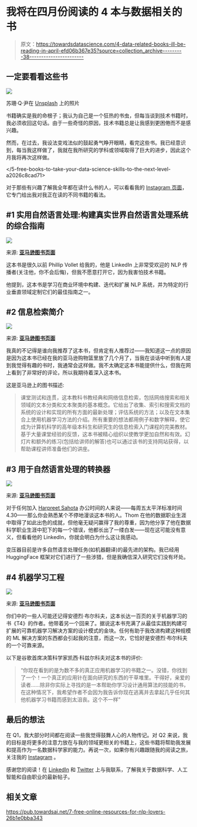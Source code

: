# 我将在四月份阅读的 4 本与数据相关的书

> 原文：<https://towardsdatascience.com/4-data-related-books-ill-be-reading-in-april-efd06b367e35?source=collection_archive---------38----------------------->

## 一定要看看这些书

![](img/975a7c7c8a5bfc9a49c6fca1e48c9d93.png)

苏珊·Q·尹在 [Unsplash](https://unsplash.com?utm_source=medium&utm_medium=referral) 上的照片

书籍确实是我的命根子；我认为自己是一个狂热的书虫，但每当谈到技术书籍时，我必须收回这句话。由于一些奇怪的原因，技术书籍总是让我感到更困倦而不是感兴趣。

然而，在过去，我设法变戏法似的鼓起勇气睁开眼睛，看完这些书。我已经意识到，每当我这样做了，我就在我所研究的学科或领域取得了巨大的进步，因此这个月我将再次这样做。

</5-free-books-to-take-your-data-science-skills-to-the-next-level-a2026c8cad71>  

对于那些有兴趣了解我全年都在读什么书的人，可以看看我的 [Instagram 页面](https://www.instagram.com/mentalrep.bc/)，它专门给出我对我正在读的不同书籍的看法。

## #1 实用自然语言处理:构建真实世界自然语言处理系统的综合指南

![](img/f159fe4b373059acc687c8fc039c638a.png)

来源: [**亚马逊图书页面**](https://www.amazon.co.uk/Practical-Natural-Language-Processing-Pragmatic/dp/1492054054)

这本书是很久以前 Phillip Vollet 给我的，他是 LinkedIn 上非常受欢迎的 NLP 传播者(关注他，你不会后悔)，但我不愿意打开它，因为我害怕技术书籍。

他提到，这本书是学习在商业环境中构建、迭代和扩展 NLP 系统，并为特定的行业垂直领域定制它们的最佳指南之一。

## #2 信息检索简介

![](img/0d677d24056474a567a9d8d6e110c2f7.png)

来源: [**亚马逊图书页面**](https://www.amazon.co.uk/Introduction-Information-Retrieval-Christopher-Manning/dp/0521865719/ref=sr_1_1?crid=2846P4096KX3F&dchild=1&keywords=introduction+to+information+retrieval&qid=1617282000&sprefix=introduction+to+information+retr%2Cstripbooks%2C153&sr=8-1)

我真的不记得是谁向我推荐了这本书，但肯定有人推荐过——我知道这一点的原因是因为这本书已经在我的亚马逊购物篮里放了几个月了，当我在谈话中听到有人提到我觉得有趣的书时，我通常会这样做。我不太确定这本书能提供什么，但我在网上看到了非常好的评论，所以我期待着深入这本书。

这是亚马逊上的图书描述:

> 课堂测试和连贯，这本教科书教经典和网络信息检索，包括网络搜索和相关领域的文本分类和文本聚类的基本概念。它给出了收集、索引和搜索文档的系统的设计和实现的所有方面的最新处理；评估系统的方法；以及在文本集合上使用机器学习方法的介绍。所有重要的想法都用例子和数字解释，使它成为计算机科学的高年级本科生和研究生的信息检索入门课程的完美教材。基于大量课堂经验的反馈，这本书被精心组织以使教学更加自然和有效。幻灯片和额外的练习(包括给讲师的解答)也可以通过该书的支持网站获得，以帮助课程讲师准备他们的讲座。

## #3 用于自然语言处理的转换器

![](img/d531d58c0c674f8328858340cbe5ef2e.png)

来源: [**亚马逊图书页面**](https://www.amazon.co.uk/Transformers-Natural-Language-Processing-architectures/dp/1800565798)

对于任何加入 [Harpreet Sahota](https://www.linkedin.com/in/harpreetsahota204/) 办公时间的人来说——每周五太平洋标准时间 4.30——那么你会熟悉某个不停地漫谈这本书的人。Thom 在他的数据职业生涯中取得了如此出色的成就，但他毫无疑问赢得了我的尊重，因为他分享了他在数据科学职业生涯中犯下的每一个错误，他都长出了一缕白发——现在这可能没有意义，但看看他的 LinkedIn，你就会明白为什么这让我感动。

变压器目前是许多自然语言处理任务(如机器翻译)的最先进的架构。我已经用 HuggingFace 框架对它们进行了一些涉猎，但是我确信深入研究它们没有坏处。

## #4 机器学习工程

![](img/72ed15085077ee76d85b3c5a1c589953.png)

来源: [**亚马逊图书页面**](https://www.amazon.co.uk/Machine-Learning-Engineering-Andriy-Burkov/dp/1999579577/ref=sr_1_1?dchild=1&keywords=Machine+Learning+Engineering&qid=1617283253&s=books&sr=1-1)

你们中的一些人可能还记得安德烈·布尔科夫，这本长达一百页的关于机器学习的书《T4》的作者。他带着另一个回来了。据说这本书充满了从最佳实践到构建可扩展的可靠机器学习解决方案的设计模式的金块。任何有助于我改进构建这种规模的 ML 解决方案的东西都会引起我的注意，而这一次，它恰好是安德烈·布尔科夫的一个可靠来源。

以下是谷歌首席决策科学家凯西·科兹尔科夫对这本书的评价:

> “你现在看到的是为数不多的真正应用机器学习的书籍之一。没错，你找到了一个！一个真正的应用针在面向研究的东西的干草堆里。干得好，亲爱的读者……除非你实际上寻找的是一本帮助你学习设计通用算法的技能的书，在这种情况下，我希望作者不会因为我告诉你现在逃离并去拿起几乎任何其他机器学习书籍而感到太沮丧。这个不一样”

## 最后的想法

在 Q1，我大部分时间都在阅读一些我觉得鼓舞人心的人物传记。对 Q2 来说，我的目标是将更多的注意力放在与我的领域更相关的书籍上，这些书籍将帮助我发展和提高作为一名数据科学家的能力。再说一次，如果你有兴趣跟随我的阅读之旅，关注我的 [Instagram](https://www.instagram.com/mentalrep.bc/) 。

感谢您的阅读！在 [LinkedIn](https://www.linkedin.com/in/kurtispykes/) 和 [Twitter](https://twitter.com/KurtisPykes) 上与我联系，了解我关于数据科学、人工智能和自由职业的最新帖子。

## 相关文章

<https://pub.towardsai.net/7-free-online-resources-for-nlp-lovers-26b1e0bba343>  </thriving-as-a-remote-data-scientist-98f9aa79f5ab>  </how-an-unemployed-data-scientist-structures-their-day-1712824e58fd> 